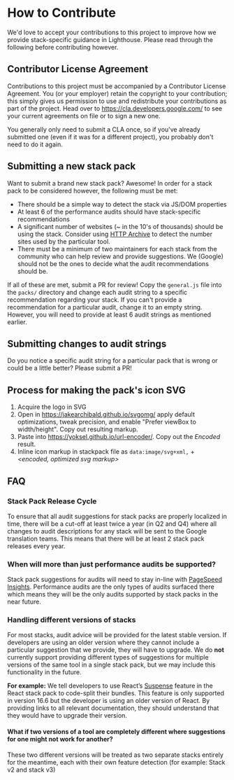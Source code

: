 # How to Contribute

We'd love to accept your contributions to this project to improve how we provide stack-specific guidance in Lighthouse. Please read through the following before contributing however.

## Contributor License Agreement

Contributions to this project must be accompanied by a Contributor License
Agreement. You (or your employer) retain the copyright to your contribution;
this simply gives us permission to use and redistribute your contributions as
part of the project. Head over to <https://cla.developers.google.com/> to see
your current agreements on file or to sign a new one.

You generally only need to submit a CLA once, so if you've already submitted one
(even if it was for a different project), you probably don't need to do it
again.

## Submitting a new stack pack

Want to submit a brand new stack pack? Awesome! In order for a stack pack to be considered however, the following must be met:

- There should be a simple way to detect the stack via JS/DOM properties
- At least 6 of the performance audits should have stack-specific recommendations
- A significant number of websites (~ in the 10's of thousands) should be using the stack. Consider using [HTTP Archive](https://discuss.httparchive.org/t/javascript-library-detection/955/2) to detect the number sites used by the particular tool.
- There must be a minimum of two maintainers for each stack from the community who can help review and provide suggestions. We (Google) should not be the ones to decide what the audit recommendations should be.

If all of these are met, submit a PR for review! Copy the `general.js` file into the `packs/` directory and change each audit string to a specific recommendation regarding your stack. If you can't provide a recommendation for a particular audit, change it to an empty string. However, you will need to provide at least 6 audit strings as mentioned earlier.

## Submitting changes to audit strings

Do you notice a specific audit string for a particular pack that is wrong or could be a little better? Please submit a PR!

## Process for making the pack's icon SVG

1. Acquire the logo in SVG
1. Open in https://jakearchibald.github.io/svgomg/ apply default optimizations, tweak precision, and enable "Prefer viewBox to width/height". Copy out resulting markup.
1. Paste into https://yoksel.github.io/url-encoder/. Copy out the _Encoded_ result.
1. Inline icon markup in stackpack file as `data:image/svg+xml,` + _<encoded, optimized svg markup>_

## FAQ

### Stack Pack Release Cycle

To ensure that all audit suggestions for stack packs are properly localized in time, there will be a cut-off at least twice a year (in Q2 and Q4) where all changes to audit descriptions for any stack will be sent to the Google translation teams. This means that there will be at least 2 stack pack releases every year.

### When will more than just performance audits be supported?

Stack pack suggestions for audits will need to stay in-line with [PageSpeed Insights](https://developers.google.com/speed/pagespeed/insights/). Performance audits are the only types of audits surfaced there which means they will be the only audits supported by stack packs in the near future.

### Handling different versions of stacks

For most stacks, audit advice will be provided for the latest stable version. If developers are using an older version where they cannot include a particular suggestion that we provide, they will have to upgrade. We do **not** currently support providing different types of suggestions for multiple versions of the same tool in a single stack pack, but we may include this functionality in the future.

**For example:** We tell developers to use React’s [Suspense](https://reactjs.org/docs/code-splitting.html#reactlazy) feature in the React stack pack to code-split their bundles. This feature is only supported in version 16.6 but the developer is using an older version of React. By providing links to all relevant documentation, they should understand that they would have to upgrade their version.

#### What if two versions of a tool are completely different where suggestions for one might not work for another?

These two different versions will be treated as two separate stacks entirely for the meantime, each with their own feature detection (for example: Stack v2 and stack v3)
